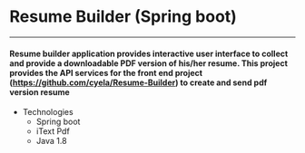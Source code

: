 # Resume Builder (Spring boot)
---------
#### Resume builder application provides interactive user interface to collect and provide a downloadable PDF version of his/her resume. This project provides the API services for the front end project (https://github.com/cyela/Resume-Builder) to create and send pdf version resume
* Technologies
	* Spring boot
	* iText Pdf
	* Java 1.8 

